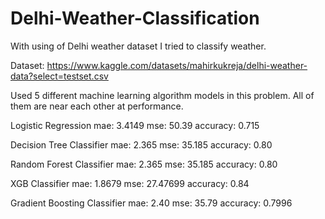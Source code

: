 # Delhi-Weather-Classification
With using of Delhi weather dataset I tried to classify weather.

Dataset: https://www.kaggle.com/datasets/mahirkukreja/delhi-weather-data?select=testset.csv

Used 5 different machine learning algorithm models in this problem. All of them are near each other at performance.

Logistic Regression
  mae: 3.4149
  mse: 50.39
  accuracy: 0.715

Decision Tree Classifier
  mae: 2.365
  mse: 35.185
  accuracy: 0.80

Random Forest Classifier
  mae: 2.365
  mse: 35.185
  accuracy: 0.80

XGB Classifier
  mae: 1.8679
  mse: 27.47699
  accuracy: 0.84

Gradient Boosting Classifier
  mae: 2.40
  mse: 35.79
  accuracy: 0.7996
